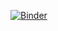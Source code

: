 [![Binder](https://mybinder.org/badge_logo.svg)](https://mybinder.org/v2/gh/fredguth/ML_lesson/master)